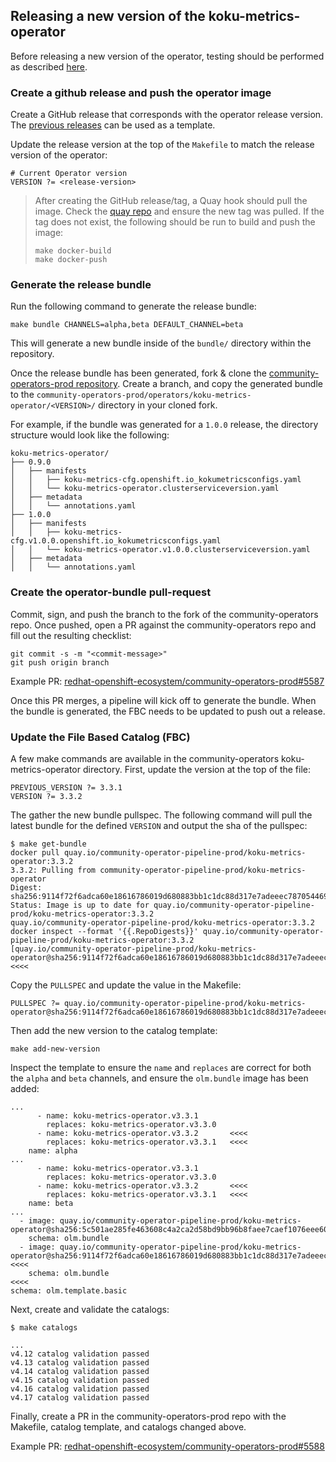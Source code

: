 ## Releasing a new version of the koku-metrics-operator

Before releasing a new version of the operator, testing should be performed as described [here](release-testing.md).


### Create a github release and push the operator image
Create a GitHub release that corresponds with the operator release version. The [previous releases](https://github.com/project-koku/koku-metrics-operator/releases) can be used as a template.

Update the release version at the top of the `Makefile` to match the release version of the operator:

```
# Current Operator version
VERSION ?= <release-version>
```

> After creating the GitHub release/tag, a Quay hook should pull the image. Check the [quay repo](https://quay.io/repository/project-koku/koku-metrics-operator?tab=tags) and ensure the new tag was pulled. If the tag does not exist, the following should be run to build and push the image:
> ```
> make docker-build
> make docker-push
> ```

### Generate the release bundle
Run the following command to generate the release bundle:

```
make bundle CHANNELS=alpha,beta DEFAULT_CHANNEL=beta
```
This will generate a new bundle inside of the `bundle/` directory within the repository.

Once the release bundle has been generated, fork & clone the [community-operators-prod repository](https://github.com/redhat-openshift-ecosystem/community-operators-prod/tree/main). Create a branch, and copy the generated bundle to the `community-operators-prod/operators/koku-metrics-operator/<VERSION>/` directory in your cloned fork.

For example, if the bundle was generated for a `1.0.0` release, the directory structure would look like the following:

```
koku-metrics-operator/
├── 0.9.0
│   ├── manifests
│   │   ├── koku-metrics-cfg.openshift.io_kokumetricsconfigs.yaml
│   │   └── koku-metrics-operator.clusterserviceversion.yaml
│   ├── metadata
│   │   └── annotations.yaml
├── 1.0.0
│   ├── manifests
│   │   ├── koku-metrics-cfg.v1.0.0.openshift.io_kokumetricsconfigs.yaml
│   │   └── koku-metrics-operator.v1.0.0.clusterserviceversion.yaml
│   ├── metadata
│   │   └── annotations.yaml
```

### Create the operator-bundle pull-request
Commit, sign, and push the branch to the fork of the community-operators repo. Once pushed, open a PR against the community-operators repo and fill out the resulting checklist:

```
git commit -s -m "<commit-message>"
git push origin branch
```

Example PR: [redhat-openshift-ecosystem/community-operators-prod#5587](https://github.com/redhat-openshift-ecosystem/community-operators-prod/pull/5587)

Once this PR merges, a pipeline will kick off to generate the bundle. When the bundle is generated, the FBC needs to be updated to push out a release.

### Update the File Based Catalog (FBC)

A few make commands are available in the community-operators koku-metrics-operator directory. First, update the version at the top of the file:
```
PREVIOUS_VERSION ?= 3.3.1
VERSION ?= 3.3.2
```

The gather the new bundle pullspec. The following command will pull the latest bundle for the defined `VERSION` and output the sha of the pullspec:

```
$ make get-bundle
docker pull quay.io/community-operator-pipeline-prod/koku-metrics-operator:3.3.2
3.3.2: Pulling from community-operator-pipeline-prod/koku-metrics-operator
Digest: sha256:9114f72f6adca60e18616786019d680883bb1c1dc88d317e7adeeec787054469
Status: Image is up to date for quay.io/community-operator-pipeline-prod/koku-metrics-operator:3.3.2
quay.io/community-operator-pipeline-prod/koku-metrics-operator:3.3.2
docker inspect --format '{{.RepoDigests}}' quay.io/community-operator-pipeline-prod/koku-metrics-operator:3.3.2
[quay.io/community-operator-pipeline-prod/koku-metrics-operator@sha256:9114f72f6adca60e18616786019d680883bb1c1dc88d317e7adeeec787054469] <<<<
```

Copy the `PULLSPEC` and update the value in the Makefile:
```
PULLSPEC ?= quay.io/community-operator-pipeline-prod/koku-metrics-operator@sha256:9114f72f6adca60e18616786019d680883bb1c1dc88d317e7adeeec787054469
```

Then add the new version to the catalog template:
```
make add-new-version
```

Inspect the template to ensure the `name` and `replaces` are correct for both the `alpha` and `beta` channels, and ensure the `olm.bundle` image has been added:
```
...
      - name: koku-metrics-operator.v3.3.1
        replaces: koku-metrics-operator.v3.3.0
      - name: koku-metrics-operator.v3.3.2       <<<<
        replaces: koku-metrics-operator.v3.3.1   <<<<
    name: alpha
...
      - name: koku-metrics-operator.v3.3.1
        replaces: koku-metrics-operator.v3.3.0
      - name: koku-metrics-operator.v3.3.2       <<<<
        replaces: koku-metrics-operator.v3.3.1   <<<<
    name: beta
...
  - image: quay.io/community-operator-pipeline-prod/koku-metrics-operator@sha256:5c501ae285fe463608c4a2ca2d58bd9bb96b8faee7caef1076eee607eeaeb664
    schema: olm.bundle
  - image: quay.io/community-operator-pipeline-prod/koku-metrics-operator@sha256:9114f72f6adca60e18616786019d680883bb1c1dc88d317e7adeeec787054469  <<<<
    schema: olm.bundle                                                                                                                             <<<<
schema: olm.template.basic
```

Next, create and validate the catalogs:
```
$ make catalogs

...
v4.12 catalog validation passed
v4.13 catalog validation passed
v4.14 catalog validation passed
v4.15 catalog validation passed
v4.16 catalog validation passed
v4.17 catalog validation passed
```

Finally, create a PR in the community-operators-prod repo with the Makefile, catalog template, and catalogs changed above.

Example PR: [redhat-openshift-ecosystem/community-operators-prod#5588](https://github.com/redhat-openshift-ecosystem/community-operators-prod/pull/5588)
